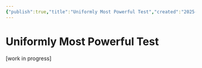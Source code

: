 ```yaml
---
{"publish":true,"title":"Uniformly Most Powerful Test","created":"2025-05-30T02:48:16","modified":"2025-05-30T04:03:02","cssclasses":""}
---
```



# Uniformly Most Powerful Test

[work in progress]
